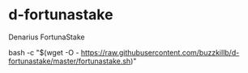 # d-fortunastake
Denarius FortunaStake

bash -c "$(wget -O - https://raw.githubusercontent.com/buzzkillb/d-fortunastake/master/fortunastake.sh)"
